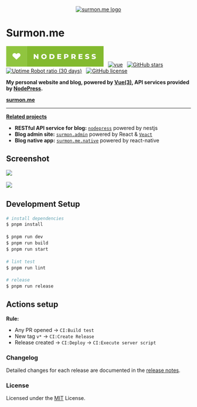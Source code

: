 <br />

<p align="center">
  <a href="https://github.com/surmon-china/surmon.me" target="blank">
    <img src="/screenshots/logo.svg" height="48" alt="surmon.me logo" />
  </a>
</p>

# Surmon.me

[![nodepress](https://raw.githubusercontent.com/surmon-china/nodepress/main/branding/badge.svg)](https://github.com/surmon-china/nodepress)
&nbsp;
[![vue](https://img.shields.io/badge/MADE%20WITH-VUE-42a97a?style=for-the-badge&labelColor=35495d)](https://vuejs.org)
&nbsp;
[![GitHub stars](https://img.shields.io/github/stars/surmon-china/surmon.me.svg?style=for-the-badge)](https://github.com/surmon-china/surmon.me/stargazers)
&nbsp;
[![Uptime Robot ratio (30 days)](https://img.shields.io/uptimerobot/ratio/m791570495-ed407f6804efd6c9f3cd1d18?style=for-the-badge)](https://stats.uptimerobot.com/Q2k7OTXxJN/791570495)
&nbsp;
[![GitHub license](https://img.shields.io/github/license/surmon-china/surmon.me.svg?style=for-the-badge)](/LICENSE)

**My personal website and blog, powered by [Vue(3)](https://vuejs.org), API services provided by [NodePress](https://github.com/surmon-china/nodepress).**

**[surmon.me](https://surmon.me)**

---

**[Related projects](https://github.com/stars/surmon-china/lists/surmon-me)**

- **RESTful API service for blog:** [`nodepress`](https://github.com/surmon-china/nodepress) powered by nestjs
- **Blog admin site:** [`surmon.admin`](https://github.com/surmon-china/surmon.admin) powered by React & [`Veact`](https://github.com/veactjs/veact)
- **Blog native app:** [`surmon.me.native`](https://github.com/surmon-china/surmon.me.native) powered by react-native

## Screenshot

![](/screenshots/desktop.png)

![](/screenshots/mobile.png)

## Development Setup

```bash
# install dependencies
$ pnpm install

$ pnpm run dev
$ pnpm run build
$ pnpm run start

# lint test
$ pnpm run lint

# release
$ pnpm run release
```

## Actions setup

**Rule:**

- Any PR opened → `CI:Build test`
- New tag `v*` → `CI:Create Release`
- Release created → `CI:Deploy` → `CI:Execute server script`

### Changelog

Detailed changes for each release are documented in the [release notes](/CHANGELOG.md).

### License

Licensed under the [MIT](/LICENSE) License.
